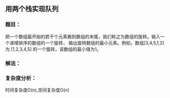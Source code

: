 ## 用两个栈实现队列
### 题目：
把一个数组最开始的若干个元素搬到数组的末尾，我们称之为数组的旋转。输入一个递增排序的数组的一个旋转，
输出旋转数组的最小元素。例如，数组[3,4,5,1,2] 为 [1,2,3,4,5] 的一个旋转，该数组的最小值为1。
### 解法：

### 复杂度分析：
时间复杂度O(n),空间复杂度O(n)